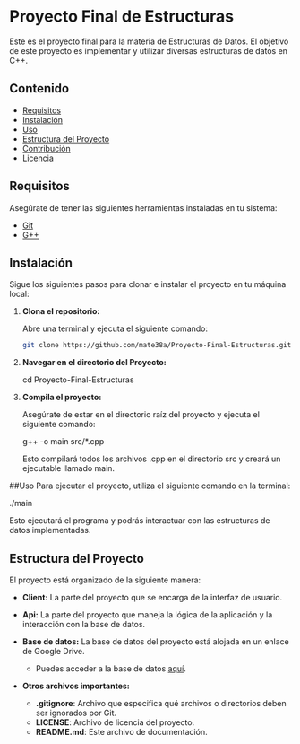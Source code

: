 # Proyecto Final de Estructuras

Este es el proyecto final para la materia de Estructuras de Datos. El objetivo de este proyecto es implementar y utilizar diversas estructuras de datos en C++.

## Contenido

- [Requisitos](#requisitos)
- [Instalación](#instalación)
- [Uso](#uso)
- [Estructura del Proyecto](#estructura-del-proyecto)
- [Contribución](#contribución)
- [Licencia](#licencia)

## Requisitos

Asegúrate de tener las siguientes herramientas instaladas en tu sistema:

- [Git](https://git-scm.com/)
- [G++](https://gcc.gnu.org/)

## Instalación

Sigue los siguientes pasos para clonar e instalar el proyecto en tu máquina local:

1. **Clona el repositorio:**

   Abre una terminal y ejecuta el siguiente comando:

   ```bash
   git clone https://github.com/mate38a/Proyecto-Final-Estructuras.git

2. **Navegar en el directorio del Proyecto:**

   cd Proyecto-Final-Estructuras
   
4. **Compila el proyecto:**

   Asegúrate de estar en el directorio raíz del proyecto y ejecuta el siguiente comando:

   g++ -o main src/*.cpp
   
   Esto compilará todos los archivos .cpp en el directorio src y creará un ejecutable llamado main.

##Uso
   Para ejecutar el proyecto, utiliza el siguiente comando en la terminal:
   
   ./main

   Esto ejecutará el programa y podrás interactuar con las estructuras de datos implementadas.
## Estructura del Proyecto

El proyecto está organizado de la siguiente manera:

- **Client:** La parte del proyecto que se encarga de la interfaz de usuario.

- **Api:** La parte del proyecto que maneja la lógica de la aplicación y la interacción con la base de datos.

- **Base de datos:** La base de datos del proyecto está alojada en un enlace de Google Drive.
  - Puedes acceder a la base de datos [aquí](https://drive.google.com/drive/folders/XXXXXXXXXXXXX).

- **Otros archivos importantes:**
  - **.gitignore**: Archivo que especifica qué archivos o directorios deben ser ignorados por Git.
  - **LICENSE**: Archivo de licencia del proyecto.
  - **README.md**: Este archivo de documentación.




